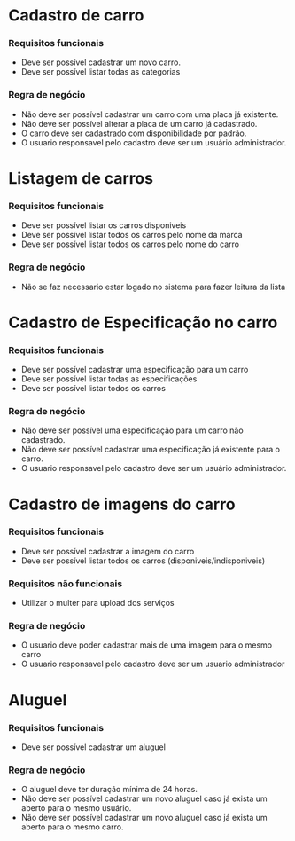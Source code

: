 # Cadastro de carro

### Requisitos funcionais

- Deve ser possível cadastrar um novo carro.
- Deve ser possível listar todas as categorias

### Regra de negócio

- Não deve ser possível cadastrar um carro com uma placa já existente.
- Não deve ser possível alterar a placa de um carro já cadastrado.
- O carro deve ser cadastrado com disponibilidade por padrão.
- O usuario responsavel pelo cadastro deve ser um usuário administrador.

# Listagem de carros

### Requisitos funcionais

- Deve ser possível listar os carros disponiveis
- Deve ser possível listar todos os carros pelo nome da marca
- Deve ser possível listar todos os carros pelo nome do carro

### Regra de negócio

- Não se faz necessario estar logado no sistema para fazer leitura da lista

# Cadastro de Especificação no carro

### Requisitos funcionais

- Deve ser possível cadastrar uma especificação para um carro
- Deve ser possível listar todas as especificações
- Deve ser possível listar todos os carros

### Regra de negócio

- Não deve ser possível uma especificação para um carro não cadastrado.
- Não deve ser possível cadastrar uma especificação já existente para o carro.
- O usuario responsavel pelo cadastro deve ser um usuário administrador.

# Cadastro de imagens do carro

### Requisitos funcionais

- Deve ser possível cadastrar a imagem do carro
- Deve ser possível listar todos os carros (disponiveis/indisponiveis)

### Requisitos não funcionais

- Utilizar o multer para upload dos serviços

### Regra de negócio

- O usuario deve poder cadastrar mais de uma imagem para o mesmo carro
- O usuario responsavel pelo cadastro deve ser um usuario administrador

# Aluguel

### Requisitos funcionais

- Deve ser possível cadastrar um aluguel

### Regra de negócio

- O aluguel deve ter duração mínima de 24 horas.
- Não deve ser possível cadastrar um novo aluguel caso já exista um aberto para o mesmo usuário.
- Não deve ser possível cadastrar um novo aluguel caso já exista um aberto para o mesmo carro.
